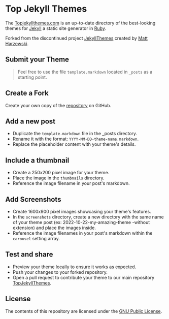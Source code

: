 Top Jekyll Themes
=============

The [Topjekyllthemes.com](https://www.topjekyllthemes.com) is an up-to-date directory of the best-looking themes for [Jekyll](https://jekyllrb.com/) a static site generator in [Ruby](https://www.ruby-lang.org/es/).

Forked from the discontinued project [JekyllThemes](https://github.com/mattvh/jekyllthemes) created by [Matt Harzewski](https://github.com/mattvh).

Submit your Theme
----------------------------

> Feel free to use the file `template.markdown` located in `_posts` as a starting point.

Create a Fork
------------------

Create your own copy of the [repository](https://github.com/carlesloriente/jekyllthemes/fork) on GitHub.

Add a new post
------------------

* Duplicate the `template.markdown` file in the _posts directory.
* Rename it with the format: `YYYY-MM-DD-theme-name.markdown`.
* Replace the placeholder content with your theme's details.

Include a thumbnail
------------------

* Create a 250x200 pixel image for your theme.
* Place the image in the `thumbnails` directory.
* Reference the image filename in your post's markdown.

Add Screenshots
------------------

* Create 1600x900 pixel images showcasing your theme's features.
* In the `screenshots` directory, create a new directory with the same name of your theme post (ex: 2022-10-22-my-amazing-theme -without extension) and place the images inside.
* Reference the image filenames in your post's markdown within the `carousel` setting array.

Test and share
------------------

* Preview your theme locally to ensure it works as expected.
* Push your changes to your forked repository.
* Open a pull request to contribute your theme to our main repository [TopJekyllThemes](https://github.com/carlesloriente/jekyllthemes).

License
-------

The contents of this repository are licensed under the [GNU Public License](http://www.gnu.org/licenses/gpl-3.0.html).
